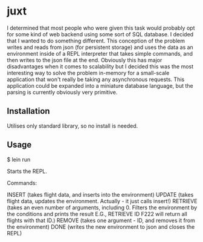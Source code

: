 # juxt

I determined that most people who were given this task would probably opt for some kind of web backend using some sort of SQL database. I decided that I wanted to do something different. This conception of the problem writes and reads from json (for persistent storage) and uses the data as an environment inside of a REPL interpreter that takes simple commands, and then writes to the json file at the end. Obviously this has major disadvantages when it comes to scalability but I decided this was the most interesting way to solve the problem in-memory for a small-scale application that won't really be taking any asynchronous requests. This application could be expanded into a miniature database language, but the parsing is currently obviously very primitive.

## Installation

Utilises only standard library, so no install is needed.

## Usage

$ lein run

Starts the REPL.

Commands:

INSERT (takes flight data, and inserts into the environment)
UPDATE (takes flight data, updates the environment. Actually - it just calls insert!)
RETRIEVE (takes an even number of arguments, including 0. Filters the environment by the conditions and prints the result E.G., RETRIEVE ID F222 will return all flights with that ID.)
REMOVE (takes one argument - ID, and removes it from the environment)
DONE (writes the new environment to json and closes the REPL)
